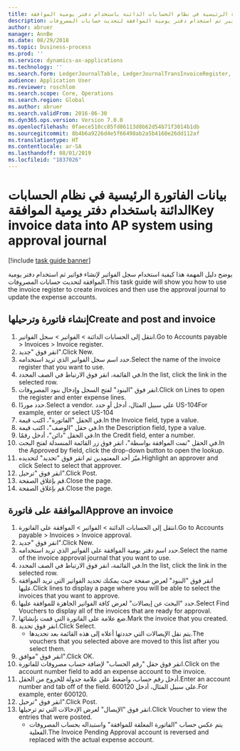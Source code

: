 ```yaml
---
title: بيانات الفاتورة الرئيسية في نظام الحسابات الدائنة باستخدام دفتر يومية الموافقة
description: يوضح دليل المهمة هذا كيفية استخدام سجل الفواتير لإنشاء فواتير ثم استخدام دفتر يومية الموافقة لتحديث حسابات المصروفات.
author: abruer
manager: AnnBe
ms.date: 08/29/2018
ms.topic: business-process
ms.prod: ''
ms.service: dynamics-ax-applications
ms.technology: ''
ms.search.form: LedgerJournalTable, LedgerJournalTransInvoiceRegister, HcmWorkerLookUp, LedgerJournalTransApprove, LedgerJournalTransApproveFetchVouchers, LedgerTransVoucher
audience: Application User
ms.reviewer: roschlom
ms.search.scope: Core, Operations
ms.search.region: Global
ms.author: abruer
ms.search.validFrom: 2016-06-30
ms.dyn365.ops.version: Version 7.0.0
ms.openlocfilehash: 0faece510cc85fd86113d8b62d54b71f3014b1db
ms.sourcegitcommit: 8b4b6a9226d4e5f66498ab2a5b4160e26dd112af
ms.translationtype: HT
ms.contentlocale: ar-SA
ms.lasthandoff: 08/01/2019
ms.locfileid: "1837026"
---
```

# <a name="key-invoice-data-into-ap-system-using-approval-journal"></a><span data-ttu-id="a0200-103">بيانات الفاتورة الرئيسية في نظام الحسابات الدائنة باستخدام دفتر يومية الموافقة</span><span class="sxs-lookup"><span data-stu-id="a0200-103">Key invoice data into AP system using approval journal</span></span>

[!include [task guide banner](../../includes/task-guide-banner.md)]

<span data-ttu-id="a0200-104">يوضح دليل المهمة هذا كيفية استخدام سجل الفواتير لإنشاء فواتير ثم استخدام دفتر يومية الموافقة لتحديث حسابات المصروفات.</span><span class="sxs-lookup"><span data-stu-id="a0200-104">This task guide will show you how to use the invoice register to create invoices and then use the approval journal to update the expense accounts.</span></span>


## <a name="create-and-post-and-invoice"></a><span data-ttu-id="a0200-105">إنشاء فاتورة وترحيلها</span><span class="sxs-lookup"><span data-stu-id="a0200-105">Create and post and invoice</span></span>
1. <span data-ttu-id="a0200-106">انتقل إلى الحسابات الدائنة > الفواتير > سجل الفواتير.</span><span class="sxs-lookup"><span data-stu-id="a0200-106">Go to Accounts payable > Invoices > Invoice register.</span></span>
2. <span data-ttu-id="a0200-107">انقر فوق "جديد".</span><span class="sxs-lookup"><span data-stu-id="a0200-107">Click New.</span></span>
3. <span data-ttu-id="a0200-108">حدد اسم سجل الفواتير الذي تريد استخدامه.</span><span class="sxs-lookup"><span data-stu-id="a0200-108">Select the name of the invoice register that you want to use.</span></span>
4. <span data-ttu-id="a0200-109">في القائمة، انقر فوق الارتباط في الصف المحدد.</span><span class="sxs-lookup"><span data-stu-id="a0200-109">In the list, click the link in the selected row.</span></span>
5. <span data-ttu-id="a0200-110">انقر فوق "البنود‬" لفتح السجل وإدخال بنود المصروفات.</span><span class="sxs-lookup"><span data-stu-id="a0200-110">Click on Lines to open the register and enter expense lines.</span></span>
6. <span data-ttu-id="a0200-111">حدد موردًا.</span><span class="sxs-lookup"><span data-stu-id="a0200-111">Select a vendor.</span></span> <span data-ttu-id="a0200-112">على سبيل المثال، أدخل أو حدد US-104</span><span class="sxs-lookup"><span data-stu-id="a0200-112">For example, enter or select US-104</span></span>
7. <span data-ttu-id="a0200-113">في الحقل "الفاتورة"، اكتب قيمة.</span><span class="sxs-lookup"><span data-stu-id="a0200-113">In the Invoice field, type a value.</span></span>
8. <span data-ttu-id="a0200-114">في حقل "الوصف"، اكتب قيمة.</span><span class="sxs-lookup"><span data-stu-id="a0200-114">In the Description field, type a value.</span></span>
9. <span data-ttu-id="a0200-115">في الحقل "دائن"، أدخل رقمًا.</span><span class="sxs-lookup"><span data-stu-id="a0200-115">In the Credit field, enter a number.</span></span>
10. <span data-ttu-id="a0200-116">في الحقل "تمت الموافقة بواسطة‬"، انقر فوق زر القائمة المنسدلة لفتح البحث.</span><span class="sxs-lookup"><span data-stu-id="a0200-116">In the Approved by field, click the drop-down button to open the lookup.</span></span>
11. <span data-ttu-id="a0200-117">ميّز أحد المعتمِدين ثم انقر فوق "تحديد" لتحديده.</span><span class="sxs-lookup"><span data-stu-id="a0200-117">Highlight an approver and click Select to select that approver.</span></span>
12. <span data-ttu-id="a0200-118">انقر فوق "ترحيل".</span><span class="sxs-lookup"><span data-stu-id="a0200-118">Click Post.</span></span>
13. <span data-ttu-id="a0200-119">قم بإغلاق الصفحة.</span><span class="sxs-lookup"><span data-stu-id="a0200-119">Close the page.</span></span>
14. <span data-ttu-id="a0200-120">قم بإغلاق الصفحة.</span><span class="sxs-lookup"><span data-stu-id="a0200-120">Close the page.</span></span>

## <a name="approve-an-invoice"></a><span data-ttu-id="a0200-121">الموافقة على فاتورة</span><span class="sxs-lookup"><span data-stu-id="a0200-121">Approve an invoice</span></span>
1. <span data-ttu-id="a0200-122">انتقل إلى الحسابات الدائنة > الفواتير > الموافقة على الفاتورة.</span><span class="sxs-lookup"><span data-stu-id="a0200-122">Go to Accounts payable > Invoices > Invoice approval.</span></span>
2. <span data-ttu-id="a0200-123">انقر فوق "جديد".</span><span class="sxs-lookup"><span data-stu-id="a0200-123">Click New.</span></span>
3. <span data-ttu-id="a0200-124">حدد اسم دفتر يومية الموافقة على الفواتير الذي تريد استخدامه.</span><span class="sxs-lookup"><span data-stu-id="a0200-124">Select the name of the invoice approval journal that you want to use.</span></span>
4. <span data-ttu-id="a0200-125">في القائمة، انقر فوق الارتباط في الصف المحدد.</span><span class="sxs-lookup"><span data-stu-id="a0200-125">In the list, click the link in the selected row.</span></span>
5. <span data-ttu-id="a0200-126">انقر فوق "البنود" لعرض صفحة حيث يمكنك تحديد الفواتير التي تريد الموافقة عليها.</span><span class="sxs-lookup"><span data-stu-id="a0200-126">Click lines to display a page where you will be able to select the invoices that you want to approve.</span></span>
6. <span data-ttu-id="a0200-127">حدد "البحث عن إيصالات" لعرض كافة الفواتير الجاهزة للموافقة عليها.</span><span class="sxs-lookup"><span data-stu-id="a0200-127">Select Find Vouchers to display all of the invoices that are ready for approval.</span></span>
7. <span data-ttu-id="a0200-128">ضع علامة على الفاتورة التي قمت بإنشائها.</span><span class="sxs-lookup"><span data-stu-id="a0200-128">Mark the invoice that you created.</span></span>
8. <span data-ttu-id="a0200-129">انقر فوق تحديد.</span><span class="sxs-lookup"><span data-stu-id="a0200-129">Click Select.</span></span>
    * <span data-ttu-id="a0200-130">يتم نقل الإيصالات التي حددتها أعلاه إلى هذه القائمة بعد تحديدها.</span><span class="sxs-lookup"><span data-stu-id="a0200-130">The vouchers that you selected above are moved to this list after you select them.</span></span>  
9. <span data-ttu-id="a0200-131">انقر فوق "موافق".</span><span class="sxs-lookup"><span data-stu-id="a0200-131">Click OK.</span></span>
10. <span data-ttu-id="a0200-132">انقر فوق حقل "رقم الحساب" لإضافة حساب مصروفات للفاتورة.</span><span class="sxs-lookup"><span data-stu-id="a0200-132">Click on the account number field to add an expense account to the invoice.</span></span>
11. <span data-ttu-id="a0200-133">أدخل رقم حساب، واضغط على علامة جدولة للخروج من الحقل.</span><span class="sxs-lookup"><span data-stu-id="a0200-133">Enter an account number and tab off of the field.</span></span> <span data-ttu-id="a0200-134">على سبيل المثال، أدخل 600120.</span><span class="sxs-lookup"><span data-stu-id="a0200-134">For example, enter 600120.</span></span>
12. <span data-ttu-id="a0200-135">انقر فوق "ترحيل".</span><span class="sxs-lookup"><span data-stu-id="a0200-135">Click Post.</span></span>
13. <span data-ttu-id="a0200-136">انقر فوق "الإيصال" لعرض الإدخالات التي تم ترحيلها.</span><span class="sxs-lookup"><span data-stu-id="a0200-136">Click Voucher to view the entries that were posted.</span></span>
    * <span data-ttu-id="a0200-137">يتم عكس حساب "الفاتورة المعلقة للموافقة" واستبداله بحساب المصروفات الفعلية.</span><span class="sxs-lookup"><span data-stu-id="a0200-137">The Invoice Pending Approval account is reversed and replaced with the actual expense account.</span></span>  

